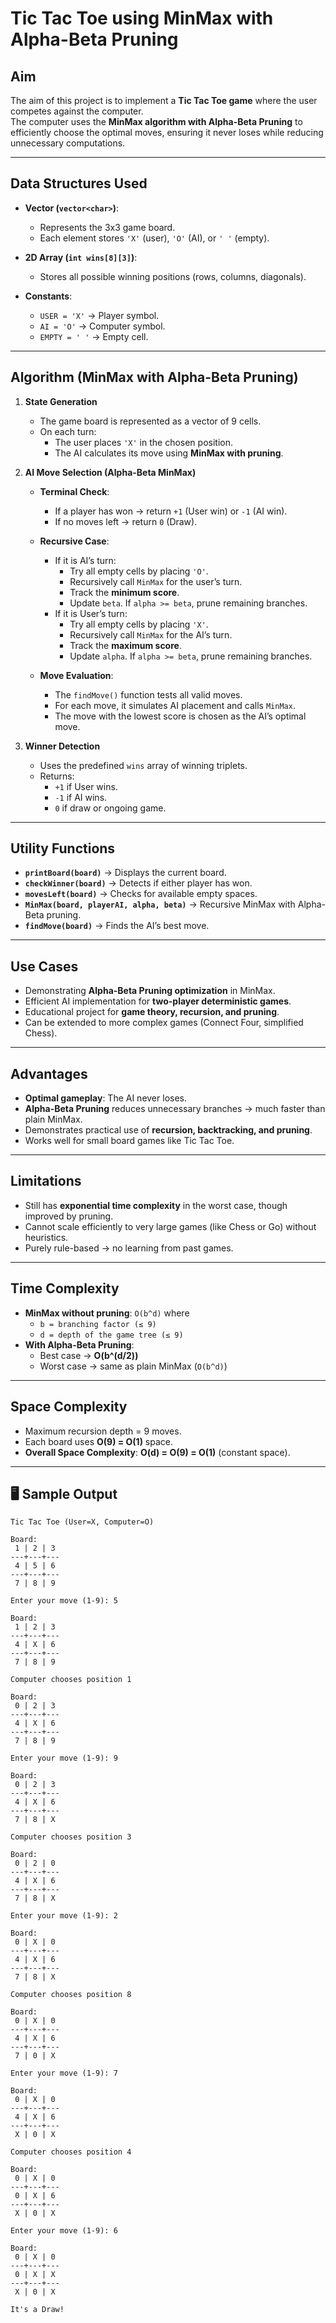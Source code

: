 # Tic Tac Toe using MinMax with Alpha-Beta Pruning  

## Aim  
The aim of this project is to implement a **Tic Tac Toe game** where the user competes against the computer.  
The computer uses the **MinMax algorithm with Alpha-Beta Pruning** to efficiently choose the optimal moves, ensuring it never loses while reducing unnecessary computations.  

---

## Data Structures Used  
- **Vector (`vector<char>`)**:  
  - Represents the 3x3 game board.  
  - Each element stores `'X'` (user), `'O'` (AI), or `' '` (empty).  

- **2D Array (`int wins[8][3]`)**:  
  - Stores all possible winning positions (rows, columns, diagonals).  

- **Constants**:  
  - `USER = 'X'` → Player symbol.  
  - `AI = 'O'` → Computer symbol.  
  - `EMPTY = ' '` → Empty cell.  

---

## Algorithm (MinMax with Alpha-Beta Pruning)  

1. **State Generation**  
   - The game board is represented as a vector of 9 cells.  
   - On each turn:  
     - The user places `'X'` in the chosen position.  
     - The AI calculates its move using **MinMax with pruning**.  

2. **AI Move Selection (Alpha-Beta MinMax)**  
   - **Terminal Check**:  
     - If a player has won → return `+1` (User win) or `-1` (AI win).  
     - If no moves left → return `0` (Draw).  

   - **Recursive Case**:  
     - If it is AI’s turn:  
       - Try all empty cells by placing `'O'`.  
       - Recursively call `MinMax` for the user’s turn.  
       - Track the **minimum score**.  
       - Update `beta`. If `alpha >= beta`, prune remaining branches.  
     - If it is User’s turn:  
       - Try all empty cells by placing `'X'`.  
       - Recursively call `MinMax` for the AI’s turn.  
       - Track the **maximum score**.  
       - Update `alpha`. If `alpha >= beta`, prune remaining branches.  

   - **Move Evaluation**:  
     - The `findMove()` function tests all valid moves.  
     - For each move, it simulates AI placement and calls `MinMax`.  
     - The move with the lowest score is chosen as the AI’s optimal move.  

3. **Winner Detection**  
   - Uses the predefined `wins` array of winning triplets.  
   - Returns:  
     - `+1` if User wins.  
     - `-1` if AI wins.  
     - `0` if draw or ongoing game.  

---

## Utility Functions  
- **`printBoard(board)`** → Displays the current board.  
- **`checkWinner(board)`** → Detects if either player has won.  
- **`movesLeft(board)`** → Checks for available empty spaces.  
- **`MinMax(board, playerAI, alpha, beta)`** → Recursive MinMax with Alpha-Beta pruning.  
- **`findMove(board)`** → Finds the AI’s best move.  

---

## Use Cases  
- Demonstrating **Alpha-Beta Pruning optimization** in MinMax.  
- Efficient AI implementation for **two-player deterministic games**.  
- Educational project for **game theory, recursion, and pruning**.  
- Can be extended to more complex games (Connect Four, simplified Chess).  

---

## Advantages  
- **Optimal gameplay**: The AI never loses.  
- **Alpha-Beta Pruning** reduces unnecessary branches → much faster than plain MinMax.  
- Demonstrates practical use of **recursion, backtracking, and pruning**.  
- Works well for small board games like Tic Tac Toe.  

---

## Limitations  
- Still has **exponential time complexity** in the worst case, though improved by pruning.  
- Cannot scale efficiently to very large games (like Chess or Go) without heuristics.  
- Purely rule-based → no learning from past games.  

---

## Time Complexity  
- **MinMax without pruning**: `O(b^d)` where  
  - `b = branching factor (≤ 9)`  
  - `d = depth of the game tree (≤ 9)`  
- **With Alpha-Beta Pruning**:  
  - Best case → **O(b^(d/2))**  
  - Worst case → same as plain MinMax (`O(b^d)`)  

---

## Space Complexity  
- Maximum recursion depth = 9 moves.  
- Each board uses **O(9) = O(1)** space.  
- **Overall Space Complexity**: **O(d) = O(9) = O(1)** (constant space).  

---

## 🖥️ Sample Output  
```text
Tic Tac Toe (User=X, Computer=O)

Board:
 1 | 2 | 3
---+---+---
 4 | 5 | 6
---+---+---
 7 | 8 | 9

Enter your move (1-9): 5

Board:
 1 | 2 | 3
---+---+---
 4 | X | 6
---+---+---
 7 | 8 | 9

Computer chooses position 1

Board:
 0 | 2 | 3
---+---+---
 4 | X | 6
---+---+---
 7 | 8 | 9

Enter your move (1-9): 9

Board:
 0 | 2 | 3
---+---+---
 4 | X | 6
---+---+---
 7 | 8 | X

Computer chooses position 3

Board:
 0 | 2 | 0
---+---+---
 4 | X | 6
---+---+---
 7 | 8 | X

Enter your move (1-9): 2

Board:
 0 | X | 0
---+---+---
 4 | X | 6
---+---+---
 7 | 8 | X

Computer chooses position 8

Board:
 0 | X | 0
---+---+---
 4 | X | 6
---+---+---
 7 | 0 | X

Enter your move (1-9): 7

Board:
 0 | X | 0
---+---+---
 4 | X | 6
---+---+---
 X | 0 | X

Computer chooses position 4

Board:
 0 | X | 0
---+---+---
 0 | X | 6
---+---+---
 X | 0 | X

Enter your move (1-9): 6

Board:
 0 | X | 0
---+---+---
 0 | X | X
---+---+---
 X | 0 | X

It's a Draw!
```
